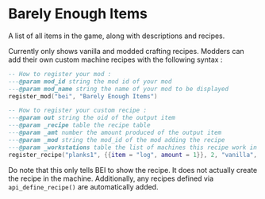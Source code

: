 # Barely Enough Items
 A list of all items in the game, along with descriptions and recipes.
 
 Currently only shows vanilla and modded crafting recipes. Modders can add their own custom machine recipes with the following syntax :
 ```lua
 -- How to register your mod :
 ---@param mod_id string the mod id of your mod
 ---@param mod_name string the name of your mod to be displayed
 register_mod("bei", "Barely Enough Items")
 
 -- How to register your custom recipe :
 ---@param out string the oid of the output item
 ---@param _recipe table the recipe table
 ---@param _amt number the amount produced of the output item
 ---@param _mod string the mod_id of the mod adding the recipe
 ---@param _workstations table the list of machines this recipe work in
 register_recipe("planks1", {{item = "log", amount = 1}}, 2, "vanilla", {"sawbench", "sawmill", "sawmill2"}) 
 ```
 Do note that this only tells BEI to show the recipe. It does not actually create the recipe in the machine. Additionally, any recipes defined via `api_define_recipe()` are automatically added.

 
